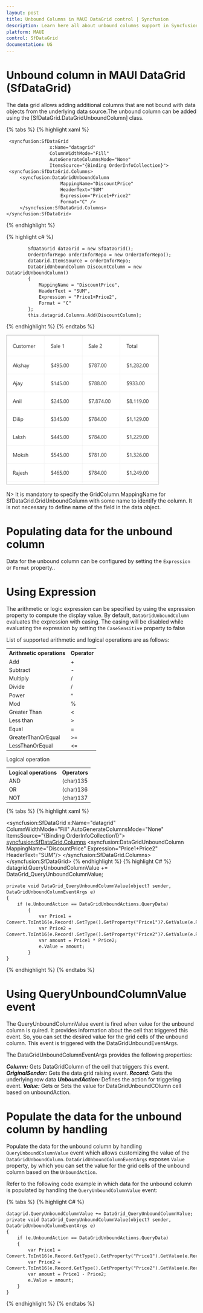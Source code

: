 ```yaml
---
layout: post
title: Unbound Columns in MAUI DataGrid control | Syncfusion
description: Learn here all about unbound columns support in Syncfusion MAUI DataGrid (SfDataGrid) control and more about it.
platform: MAUI
control: SfDataGrid
documentation: UG
---
```


# Unbound column in MAUI DataGrid (SfDataGrid)

The data grid allows adding additional columns that are not bound with data objects from the underlying data source.The unbound column can be added using the [SfDataGrid.DataGridUnboundColumn] class.

{% tabs %}
{% highlight xaml %}

     <syncfusion:SfDataGrid 
                    x:Name="datagrid"    
                    ColumnWidthMode="Fill"
                    AutoGenerateColumnsMode="None"
                    ItemsSource="{Binding OrderInfoCollection}">
     <syncfusion:SfDataGrid.Columns>
         <syncfusion:DataGridUnboundColumn 
                        MappingName="DiscountPrice"
                        HeaderText="SUM"
                        Expression="Price1+Price2"
                        Format="C" />
         </syncfusion:SfDataGrid.Columns>
    </syncfusion:SfDataGrid>

{% endhighlight %}

{% highlight c# %}

            SfDataGrid dataGrid = new SfDataGrid();
            OrderInforRepo orderInforRepo = new OrderInforRepo();
            dataGrid.ItemsSource = orderInforRepo;
            DataGridUnboundColumn DiscountColumn = new DataGridUnboundColumn()
            {
                MappingName = "DiscountPrice",
                HeaderText = "SUM",
                Expression = "Price1+Price2",
                Format = "C"
            };
            this.datagrid.Columns.Add(DiscountColumn);
            

{% endhighlight %}
{% endtabs %}


<img alt="" src="Images\unbound-column\maui-datagrid-sample-example.png" width="404" Height = "396" />

N> It is mandatory to specify the GridColumn.MappingName for SfDataGrid.GridUnboundColumn with some name to identify the column. It is not necessary to define name of the field in the data object.

# Populating data for the unbound column
Data for the unbound column can be configured by setting the `Expression` or `Format` property..

# Using Expression
The arithmetic or logic expression can be specified by using the expression property to compute the display value. By default, `DataGridUnboundColumn` evaluates the expression with casing. The casing will be disabled while evaluating the expression by setting the `CaseSensitive` property to false

List of supported arithmetic and logical operations are as follows:

<table>
<tr>
<th> Arithmetic operations </th>
<th> Operator </th>
</tr>
<tr>
<td> Add</td>
<td> + </td>
</tr>
<tr>
<td> Subtract</td>
<td> - </td>
</tr>
<tr>
<td> Multiply</td>
<td> / </td>
</tr>
<tr>
<td> Divide </td>
<td> / </td>
</tr>
<tr>
<td> Power</td>
<td> ^ </td>
</tr>
<tr>
<td> Mod</td>
<td> % </td>
</tr>
<tr>
<td> Greater Than</td>
<td> < </td>
</tr>
<tr>
<td> Less than</td>
<td> > </td>
</tr>
<tr>
<td> Equal</td>
<td> = </td>
</tr>
<tr>
<td> GreaterThanOrEqual</td>
<td> >= </td>
</tr>
<tr>
<td> LessThanOrEqual </td>
<td> <= </td>
</tr>
</table>

Logical operation

<table>
<tr>
<th> Logical operations </th>
<th> Operators </th>
</tr>
<tr>
<td> AND </td>
<td> (char)135 </td>
</tr>
<tr>
<td> OR  </td>
<td> (char)136 </td>
</tr>
<tr>
<td> NOT </td>
<td> (char)137 </td>
</tr>
<tr>
</table>

{% tabs %}
{% highlight xaml %}

 <syncfusion:SfDataGrid x:Name="datagrid"    
                  ColumnWidthMode="Fill"
                  AutoGenerateColumnsMode="None"
                  ItemsSource="{Binding OrderInfoCollection1}">
     <syncfusion:SfDataGrid.Columns>
         <syncfusion:DataGridUnboundColumn 
                            MappingName="DiscountPrice"
                            Expression="Price1+Price2"
                            HeaderText="SUM"/>
     </syncfusion:SfDataGrid.Columns>
 </syncfusion:SfDataGrid>
{% endhighlight %}
{% highlight C# %}
    datagrid.QueryUnboundColumnValue += DataGrid_QueryUnboundColumnValue;
    
    private void DataGrid_QueryUnboundColumnValue(object? sender, DataGridUnboundColumnEventArgs e)
    {
        if (e.UnboundAction == DataGridUnboundActions.QueryData)
            {
                var Price1 = Convert.ToInt16(e.Record!.GetType().GetProperty("Price1")?.GetValue(e.Record));
                var Price2 = Convert.ToInt16(e.Record!.GetType().GetProperty("Price2")?.GetValue(e.Record));
                var amount = Price1 * Price2;
                e.Value = amount;
            }
    }
{% endhighlight %}
{% endtabs %}

# Using QueryUnboundColumnValue event

The QueryUnboundColumnValue event is fired when value for the unbound column is quired. It provides information about the cell that triggered this event. So, you can set the desired value for the grid cells of the unbound column. This event is triggered with the DataGridUnboundEventArgs.

The DataGridUnboundColumnEventArgs provides the following properties:

***Column:*** Gets DataGridColumn of the cell that triggers this event.
***OriginalSender:*** Gets the data grid raising event.
***Record:*** Gets the underlying row data
***UnboundAction:*** Defines the action for triggering event.
***Value:*** Gets or Sets the value for DataGridUnboundCOlumn cell based on unboundAction.

# Populate the data for the unbound column by handling

Populate the data for the unbound column by handling `QueryUnboundColumnValue` event which allows customizing the value of the `DataGridUnboundColumn`. `DataGridUnboundColumnEventArgs` exposes `Value` property, by which you can set the value for the grid cells of the unbound column based on the `UnboundAction`.

Refer to the following code example in which data for the unbound column is populated by handling the `QueryUnboundColumnValue` event:

{% tabs %}
{% highlight C# %}

    datagrid.QueryUnboundColumnValue += DataGrid_QueryUnboundColumnValue;
    private void DataGrid_QueryUnboundColumnValue(object? sender, DataGridUnboundColumnEventArgs e)
    {
        if (e.UnboundAction == DataGridUnboundActions.QueryData)
        {
            var Price1 = Convert.ToInt16(e.Record.GetType().GetProperty("Price1").GetValue(e.Record));
            var Price2 = Convert.ToInt16(e.Record.GetType().GetProperty("Price2").GetValue(e.Record));
            var amount = Price1 - Price2;
            e.Value = amount;
        }
    }
  
{% endhighlight %}
{% endtabs %}